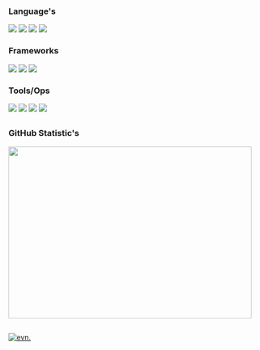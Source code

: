 <div align="left">

### Language's
<img src="https://img.shields.io/badge/Lua-black?style=for-the-badge&logo=lua">
<img src="https://img.shields.io/badge/Javascript-black?style=for-the-badge&logo=javascript">
<img src="https://img.shields.io/badge/mysql-black?style=for-the-badge&logo=mysql">
<img src="https://img.shields.io/badge/Typescript%20(Learning)-black?style=for-the-badge&logo=typescript">

### Frameworks
<img src="https://img.shields.io/badge/Node.js-black?style=for-the-badge&logo=node.js">
<img src="https://img.shields.io/badge/fivem-black?style=for-the-badge&logo=fivem">
<img src="https://img.shields.io/badge/react-black?style=for-the-badge&logo=react">

### Tools/Ops

<img src="https://img.shields.io/badge/VS%20Code%20(Insiders)-black?style=for-the-badge&logo=vscodium">
<img src="https://img.shields.io/badge/GitHub-black?style=for-the-badge&logo=github">
<img src="https://img.shields.io/badge/Digital%20Ocean-black?style=for-the-badge&logo=digitalocean">
<img src="https://img.shields.io/badge/Linux-black?style=for-the-badge&logo=linux">

##
### GitHub Statistic's


  <a>
    <img src="https://wakatime.com/badge/user/b43316f0-6cd7-4900-886c-3098f3d6dadf.svg" alt="" />
  </a>
</div>
<div align="left">
  <a>
    <img src="https://wakatime.com/share/@6oa/c777e4e2-4c96-4185-b462-30ce0a9a8e53.svg" alt="" width="480" height="340" />
  </a>


## 
<a href="https://discordapp.com/users/1041903927253286952"><img src="https://img.shields.io/badge/Contact%20Me-black?style=for-the-badge&logo=discord" alt="evn."></a>

</div>
